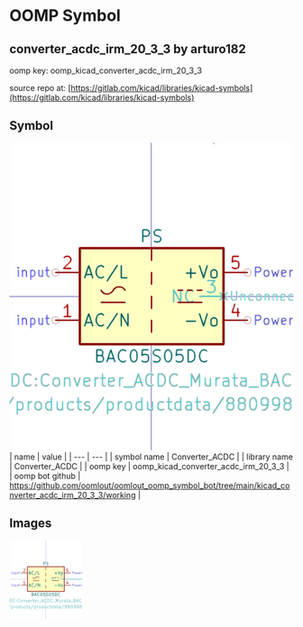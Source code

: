 # OOMP Symbol  
## converter_acdc_irm_20_3_3  by arturo182  
  
oomp key: oomp_kicad_converter_acdc_irm_20_3_3  
  
source repo at: [https://gitlab.com/kicad/libraries/kicad-symbols](https://gitlab.com/kicad/libraries/kicad-symbols)  
## Symbol  
  
[![working.png](working_600.png)](working.png)  
| name | value | 
| --- | --- | 
| symbol name | Converter_ACDC | 
| library name | Converter_ACDC | 
| oomp key | oomp_kicad_converter_acdc_irm_20_3_3 | 
| oomp bot github | https://github.com/oomlout/oomlout_oomp_symbol_bot/tree/main/kicad_converter_acdc_irm_20_3_3/working | 
## Images  
  
[![working.png](working_140.png)](working.png)  
